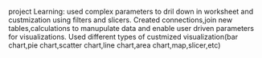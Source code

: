 project Learning:
used complex parameters to dril down in worksheet and custmization using filters and slicers.
Created connections,join new tables,calculations to manupulate data and enable user driven parameters for visualizations.
Used different types of custmized visualization(bar chart,pie chart,scatter chart,line chart,area chart,map,slicer,etc)

